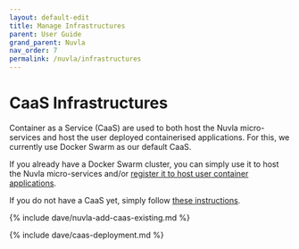 ```yaml
---
layout: default-edit
title: Manage Infrastructures
parent: User Guide
grand_parent: Nuvla
nav_order: 7
permalink: /nuvla/infrastructures
---
```


# CaaS Infrastructures

Container as a Service (CaaS) are used to both host the Nuvla micro-services and host the user deployed containerised applications.  For this, we currently use Docker Swarm as our default CaaS.

If you already have a Docker Swarm cluster, you can simply use it to host the Nuvla micro-services and/or [register it to host user container applications](#add-caas-or-other-infrastructure-services).

If you do not have a CaaS yet, simply follow [these instructions](#container-as-a-service-infrastructures).

{% include dave/nuvla-add-caas-existing.md %}

{% include dave/caas-deployment.md %}